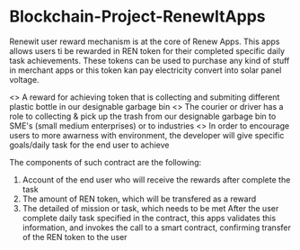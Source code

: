 # Blockchain-Project-RenewItApps

Renewit user reward mechanism is at the core of Renew Apps. This apps allows users ti be rewarded in REN token for their completed specific daily task achievements.
These tokens can be used to purchase any kind of stuff in merchant apps or this token kan pay electricity convert into solar panel voltage.

<> A reward for achieving token that is collecting and submiting different plastic bottle in our designable garbage bin
<> The courier or driver has a role to collecting & pick up the trash from our designable garbage bin to SME's (small medium enterprises) or to industries
<> In order to encourage users to more awarness with environment, the developer will give specific goals/daily task for the end user to achieve

The components of such contract are the following:

1. Account of the end user who will receive the rewards after complete the task
2. The amount of REN token, which will be transfered as a reward
3. The detailed of mission or task, which needs to be met 
After the user complete daily task specified in the contract, this apps validates this information, and invokes the call to a smart contract, confirming transfer of the REN token to the user
